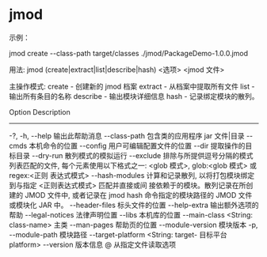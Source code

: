 # jmod

示例：

jmod create --class-path target/classes ./jmod/PackageDemo-1.0.0.jmod





用法: jmod (create|extract|list|describe|hash) <选项> <jmod 文件>

主操作模式:
  create    - 创建新的 jmod 档案
  extract   - 从档案中提取所有文件
  list      - 输出所有条目的名称
  describe  - 输出模块详细信息
  hash      - 记录绑定模块的散列。

 Option                              Description
------                              -----------
  -?, -h, --help                      输出此帮助消息
  --class-path <path>                 包含类的应用程序 jar 文件|目录
  --cmds <path>                       本机命令的位置
  --config <path>                     用户可编辑配置文件的位置
  --dir <path>                        提取操作的目标目录
  --dry-run                           散列模式的模拟运行
  --exclude <pattern-list>            排除与所提供逗号分隔的模式列表匹配的文件, 每个元素使用以下格式之一:
                                        <glob 模式>, glob:<glob 模式> 或 regex:<正则
                                        表达式模式>
  --hash-modules <regex-pattern>      计算和记录散列, 以将打包模块绑定到与指定 <正则表达式模式> 匹配并直接或间
                                        接依赖于的模块。散列记录在所创建的 JMOD 文件中, 或者记录在
                                        jmod hash 命令指定的模块路径的 JMOD 文件或模块化 JAR
                                        中。
  --header-files <path>               标头文件的位置
  --help-extra                        输出额外选项的帮助
  --legal-notices <path>              法律声明位置
  --libs <path>                       本机库的位置
  --main-class <String: class-name>   主类
  --man-pages <path>                  帮助页的位置
  --module-version <module-version>   模块版本
  -p, --module-path <path>            模块路径
  --target-platform <String: target-  目标平台
    platform>
  --version                           版本信息
  @<filename>                         从指定文件读取选项





